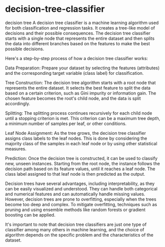 # decision-tree-classifier
decision tree
A decision tree classifier is a machine learning algorithm used for both classification and regression tasks. It creates a tree-like model of decisions and their possible consequences. The decision tree classifier starts with a single node that represents the entire dataset and then splits the data into different branches based on the features to make the best possible decisions.

Here's a step-by-step process of how a decision tree classifier works:

Data Preparation: Prepare your dataset by selecting the features (attributes) and the corresponding target variable (class label) for classification.

Tree Construction: The decision tree algorithm starts with a root node that represents the entire dataset. It selects the best feature to split the data based on a certain criterion, such as Gini impurity or information gain. The chosen feature becomes the root's child node, and the data is split accordingly.

Splitting: The splitting process continues recursively for each child node until a stopping criterion is met. This criterion can be a maximum tree depth, a minimum number of samples per leaf, or other conditions.

Leaf Node Assignment: As the tree grows, the decision tree classifier assigns class labels to the leaf nodes. This is done by considering the majority class of the samples in each leaf node or by using other statistical measures.

Prediction: Once the decision tree is constructed, it can be used to classify new, unseen instances. Starting from the root node, the instance follows the decision path based on its feature values, until it reaches a leaf node. The class label assigned to that leaf node is then predicted as the output.

Decision trees have several advantages, including interpretability, as they can be easily visualized and understood. They can handle both categorical and numerical features and can automatically handle missing values. However, decision trees are prone to overfitting, especially when the trees become too deep and complex. To mitigate overfitting, techniques such as pruning and using ensemble methods like random forests or gradient boosting can be applied.

It's important to note that decision tree classifiers are just one type of classifier among many others in machine learning, and the choice of algorithm depends on the specific problem and the characteristics of the dataset.
